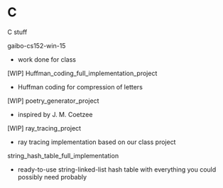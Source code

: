 # C
C stuff

gaibo-cs152-win-15
  - work done for class
  
[WIP] Huffman_coding_full_implementation_project
  - Huffman coding for compression of letters
  
[WIP] poetry_generator_project
  - inspired by J. M. Coetzee
  
[WIP] ray_tracing_project
  - ray tracing implementation based on our class project
  
string_hash_table_full_implementation
  - ready-to-use string-linked-list hash table with everything you could possibly need probably
